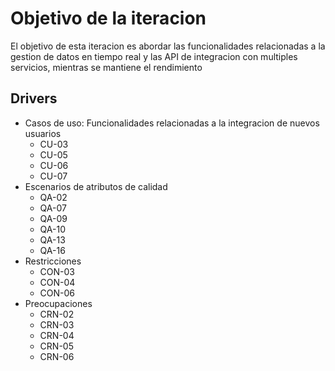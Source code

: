 # Objetivo de la iteracion

El objetivo de esta iteracion es abordar las funcionalidades relacionadas a la gestion de datos en tiempo real y las API de integracion con multiples servicios, mientras se mantiene el rendimiento

## Drivers

- Casos de uso: Funcionalidades relacionadas a la integracion de nuevos usuarios
  - CU-03
  - CU-05
  - CU-06
  - CU-07
- Escenarios de atributos de calidad
  - QA-02
  - QA-07
  - QA-09
  - QA-10
  - QA-13
  - QA-16
- Restricciones
  - CON-03
  - CON-04
  - CON-06
- Preocupaciones
  - CRN-02
  - CRN-03
  - CRN-04
  - CRN-05
  - CRN-06